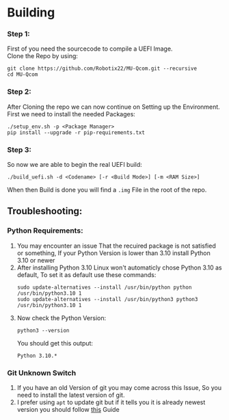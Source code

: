 # Building

### Step 1:

First of you need the sourcecode to compile a UEFI Image. <br />
Clone the Repo by using:
```
git clone https://github.com/Robotix22/MU-Qcom.git --recursive
cd MU-Qcom
```

### Step 2:

After Cloning the repo we can now continue on Setting up the Environment. <br />
First we need to install the needed Packages:
```
./setup_env.sh -p <Package Manager>
pip install --upgrade -r pip-requirements.txt
```

### Step 3:

So now we are able to begin the real UEFI build:
```
./build_uefi.sh -d <Codename> [-r <Build Mode>] [-m <RAM Size>]
```

When then Build is done you will find a `.img` File in the root of the repo.

## Troubleshooting:

### Python Requirements:
   1. You may encounter an issue That the recuired package is not satisfied or something, If your Python Version is lower than 3.10 install Python 3.10 or newer
   2. After installing Python 3.10 Linux won't automaticly chose Python 3.10 as default, To set it as default use these commands:
      ```
      sudo update-alternatives --install /usr/bin/python python /usr/bin/python3.10 1
      sudo update-alternatives --install /usr/bin/python3 python3 /usr/bin/python3.10 1
      ```
   3. Now check the Python Version:
      ```
      python3 --version
      ```
      You should get this output:
      ```
      Python 3.10.*
      ```
      
### Git Unknown Switch
   1. If you have an old Version of git you may come across this Issue, So you need to install the latest version of git.
   2. I prefer using `apt` to update git but if it tells you it is already newest version you should follow [this](https://www.fosslinux.com/64522/install-git-debian-linux.htm) Guide
